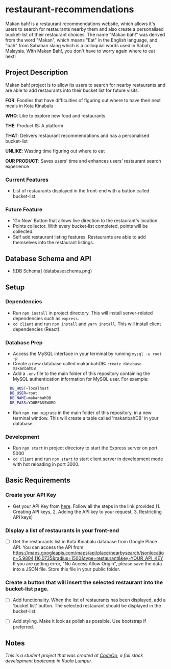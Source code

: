 # restaurant-recommendations

Makan bah! is a restaurant recommendations website, which allows it's users to search for restaurants nearby them and also create a personalised bucket-list of their restaurant choices. The name "Makan bah!" was derived from the word "Makan", which means "Eat" in the English language, and "bah" from Sabahan slang which is a colloquial words used in Sabah, Malaysia. With Makan Bah!, you don't have to worry again where to eat next!

## Project Description
Makan bah! project is to allow its users to search for nearby restaurants and are able to add restaurants into their bucket list for future visits.

**FOR**: Foodies that have difficulties of figuring out where to have their next meals in Kota Kinabalu

**WHO**: Like to explore new food and restaurants.

**THE**: Product    IS: A platform

**THAT**: Delivers restaurant recommendations and has a personalised bucket-list

**UNLIKE**: Wasting time figuring out where to eat

**OUR PRODUCT**: Saves users’ time and enhances users’ restaurant search experience

### Current Features
- List of restaurants displayed in the front-end with a button called bucket-list

### Future Feature
- 'Go Now' Button that allows live direction to the restaurant's location
- Points collector. With every bucket-list completed, points will be collected. 
- Self add restaurant listing features. Restaurants are able to add themselves into the restaurant listings. 

## Database Schema and API
- ![DB Schema] (databaseschema.png)

## Setup

### Dependencies 

- Run `npm install` in project directory. This will install server-related dependencies such as `express`.
- `cd client` and run `npm install` and `yarn install`. This will install client dependencies (React).

### Database Prep

- Access the MySQL interface in your terminal by running `mysql -u root -p`
- Create a new database called makanbahDB: `create database makanbahDB`
- Add a `.env` file to the main folder of this repository containing the MySQL authentication information for MySQL user. For example:

```bash
  DB_HOST=localhost
  DB_USER=root
  DB_NAME=makanbahDB
  DB_PASS=YOURPASSWORD
```

- Run `npm run migrate` in the main folder of this repository, in a new terminal window. This will create a table called 'makanbahDB' in your database.

### Development

- Run `npm start` in project directory to start the Express server on port 5000
- `cd client` and run `npm start` to start client server in development mode with hot reloading in port 3000.

## Basic Requirements

### Create your API Key
- Get your API Key from [here](https://developers.google.com/places/web-service/get-api-key). Follow all the steps in the link provided (1. Creating API keys, 2. Adding the API key to your request, 3. Restricting API keys) 

### Display a list of restaurants in your front-end
* [ ] Get the restaurants list in Kota Kinabalu database from Google Place API. You can access the API from https://maps.googleapis.com/maps/api/place/nearbysearch/jsonlocation=5.9804,116.0735&radius=1500&type=restaurant&key=YOUR_API_KEY
If you are getting error, "No Access Allow Origin", please save the data into a JSON file. Store this file in your public folder. 

### Create a button that will insert the selected restaurant into the bucket-list page.
* [ ] Add functionality.
When the list of restaurants has been displayed, add a 'bucket list' button. The selected restaurant should be displayed in the bucket-list.
* [ ] Add styling.
Make it look as polish as possible. Use bootstrap if preferred. 


## Notes
_This is a student project that was created at [CodeOp](http://CodeOp.tech), a full stack development bootcamp in Kuala Lumpur._
